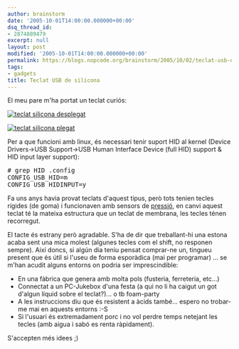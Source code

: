 ```yaml
---
author: brainstorm
date: '2005-10-01T14:00:00.000000+00:00'
dsq_thread_id:
- 2874889479
excerpt: null
layout: post
modified: '2005-10-01T14:00:00.000000+00:00'
permalink: https://blogs.nopcode.org/brainstorm/2005/10/02/teclat-usb-de-silicona/
tags:
- gadgets
title: Teclat USB de silicona
---
```


<p>El meu pare m'ha portat un teclat curiós:</p>
<p><a href='http://blogs.nopcode.org/brainstorm/wp-content/images/teclat_silicona1.jpg'><img src='http://blogs.nopcode.org/brainstorm/wp-content/images/thumb-teclat_silicona1.jpg' alt='teclat silicona desplegat' /></a></p>
<p><a href='http://blogs.nopcode.org/brainstorm/wp-content/images/teclat_silicona2.jpg'><img src='http://blogs.nopcode.org/brainstorm/wp-content/images/thumb-teclat_silicona2.jpg' alt='teclat silicona plegat' /></a></p>
<p>Per a que funcioni amb linux, és necessari tenir suport HID al kernel (Device Drivers->USB Support->USB Human Interface Device (full HID) support & HID input layer support):</p>
<pre>
# grep HID .config
CONFIG_USB_HID=m
CONFIG_USB_HIDINPUT=y
</pre>
<p>Fa uns anys havia provat teclats d'aquest tipus, però tots tenien tecles rígides (de goma) i funcionaven amb sensors de <a href="http://www.sensorland.com/HowPage004.html">pressió</a>, en canvi aquest teclat té la mateixa estructura que un teclat de membrana, les tecles ténen recorregut.</p>
<p>El tacte és estrany però agradable. S'ha de dir que treballant-hi una estona acaba sent una mica molest (algunes tecles com el shift, no responen sempre). Així doncs, si algún dia teniu pensat comprar-ne un, tingueu present que és útil si l'useu de forma esporàdica (mai per programar) ... se m'han acudit alguns entorns on podria ser imprescindible:</p>
<ul>
<li>En una fàbrica que genera amb molta pols (fusteria, ferreteria, etc...)</li>
<li>Connectat a un PC-Jukebox d'una festa (a qui no li ha caigut un got d'algun líquid sobre el teclat?)... o tb foam-party</li>
<li>A les instruccions diu que és resistent a àcids també... espero no trobar-me mai en aquests entorns :-S</li>
<li>Si l'usuari és extremadament porc i no vol perdre temps netejant les tecles (amb aigua i sabó es renta ràpidament).</li>
</ul>
<p>S'accepten més idees ;) </p>